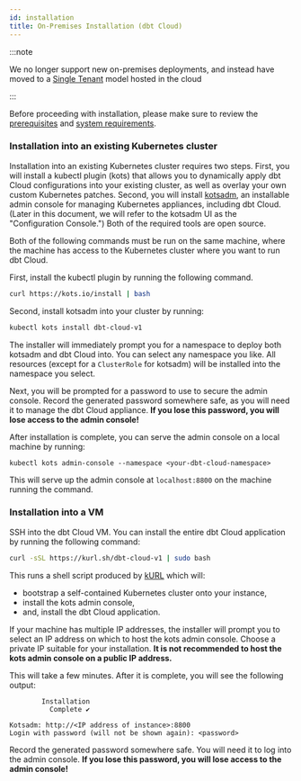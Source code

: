 ```yaml
---
id: installation
title: On-Premises Installation (dbt Cloud)
---
```


:::note

We no longer support new on-premises deployments, and instead have moved to a [Single Tenant](/docs/deploy/single-tenant) model hosted in the cloud

:::

Before proceeding with installation, please make sure to review the [prerequisites](/docs/dbt-cloud/on-premises/prerequisites) and [system requirements](/docs/dbt-cloud/on-premises/system-requirements).

### Installation into an existing Kubernetes cluster

Installation into an existing Kubernetes cluster requires two steps. First, you will install a kubectl plugin (kots) that allows you to dynamically apply dbt Cloud configurations into your existing cluster, as well as overlay your own custom Kubernetes patches. Second, you will install [kotsadm](https://github.com/replicatedhq/kotsadm), an installable admin console for managing Kubernetes appliances, including dbt Cloud. (Later in this document, we will refer to the kotsadm UI as the "Configuration Console.") Both of the required tools are open source.

Both of the following commands must be run on the same machine, where the machine has access to the Kubernetes cluster where you want to run dbt Cloud.

First, install the kubectl plugin by running the following command.

```bash
curl https://kots.io/install | bash
```

Second, install kotsadm into your cluster by running:

```bash
kubectl kots install dbt-cloud-v1
```

The installer will immediately prompt you for a namespace to deploy both kotsadm and dbt Cloud into. You can select any namespace you like. All resources (except for a `ClusterRole` for kotsadm) will be installed into the namespace you select.

Next, you will be prompted for a password to use to secure the admin console. Record the generated password somewhere safe, as you will need it to manage the dbt Cloud appliance. **If you lose this password, you will lose access to the admin console!**

After installation is complete, you can serve the admin console on a local machine by running:

```
kubectl kots admin-console --namespace <your-dbt-cloud-namespace>
```

This will serve up the admin console at `localhost:8800` on the machine running the command.

### Installation into a VM

SSH into the dbt Cloud VM. You can install the entire dbt Cloud application by running the following command:

```bash
curl -sSL https://kurl.sh/dbt-cloud-v1 | sudo bash
```

This runs a shell script produced by [kURL](https://kurl.sh/docs/) which will:

- bootstrap a self-contained Kubernetes cluster onto your instance,
- install the kots admin console,
- and, install the dbt Cloud application.

If your machine has multiple IP addresses, the installer will prompt you to select an IP address on which to host the kots admin console. Choose a private IP suitable for your installation. **It is not recommended to host the kots admin console on a public IP address.**

This will take a few minutes. After it is complete, you will see the following output:

```
        Installation
          Complete ✔

Kotsadm: http://<IP address of instance>:8800
Login with password (will not be shown again): <password>
```

Record the generated password somewhere safe. You will need it to log into the admin console. **If you lose this password, you will lose access to the admin console!**
